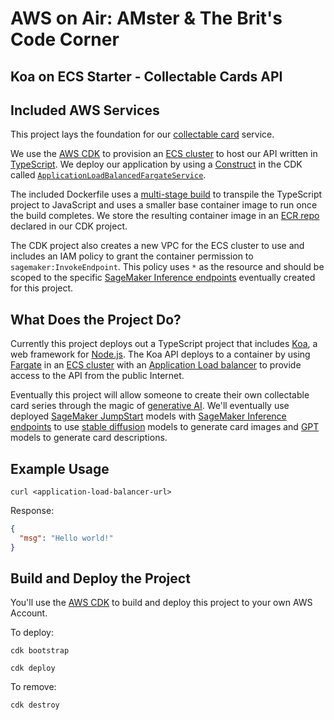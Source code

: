 # AWS on Air: AMster & The Brit's Code Corner
## Koa on ECS Starter - Collectable Cards API

## Included AWS Services
This project lays the foundation for our [collectable card](https://en.wikipedia.org/wiki/Trading_card) service.

We use the [AWS CDK](https://docs.aws.amazon.com/cdk/v2/guide/getting_started.html) to provision an [ECS cluster](https://docs.aws.amazon.com/AmazonECS/latest/developerguide/Welcome.html) to host our API written in [TypeScript](https://www.typescriptlang.org/docs/handbook/intro.html). We deploy our application by using a [Construct](https://docs.aws.amazon.com/cdk/v2/guide/constructs.html) in the CDK called [`ApplicationLoadBalancedFargateService`](https://docs.aws.amazon.com/cdk/api/v2/docs/aws-cdk-lib.aws_ecs_patterns.ApplicationLoadBalancedFargateService.html). 

The included Dockerfile uses a [multi-stage build](https://docs.docker.com/build/building/multi-stage/) to transpile the TypeScript project to JavaScript and uses a smaller base container image to run once the build completes. We store the resulting container image in an [ECR repo](https://aws.amazon.com/ecr/) declared in our CDK project.

The CDK project also creates a new VPC for the ECS cluster to use and includes an IAM policy to grant the container permission to `sagemaker:InvokeEndpoint`. This policy uses `*` as the resource and should be scoped to the specific [SageMaker Inference endpoints](https://docs.aws.amazon.com/sagemaker/latest/dg/deploy-model.html#deploy-model-steps) eventually created for this project.

## What Does the Project Do?
Currently this project deploys out a TypeScript project that includes [Koa](https://koajs.com/), a web framework for [Node.js](https://nodejs.org/en). The Koa API deploys to a container by using [Fargate](https://explore.skillbuilder.aws/learn/course/external/view/elearning/81/introduction-to-aws-fargate) in an [ECS cluster](https://docs.aws.amazon.com/AmazonECS/latest/developerguide/Welcome.html) with an [Application Load balancer](https://docs.aws.amazon.com/elasticloadbalancing/latest/application/introduction.html) to provide access to the API from the public Internet.

Eventually this project will allow someone to create their own collectable card series through the magic of [generative AI](https://en.wikipedia.org/wiki/Generative_artificial_intelligence). We'll eventually use deployed [SageMaker JumpStart](https://docs.aws.amazon.com/sagemaker/latest/dg/studio-jumpstart.html) models with [SageMaker Inference endpoints](https://docs.aws.amazon.com/sagemaker/latest/dg/deploy-model.html#deploy-model-steps) to use [stable diffusion](https://en.wikipedia.org/wiki/Stable_Diffusion) models to generate card images and [GPT](https://en.wikipedia.org/wiki/Generative_pre-trained_transformer) models to generate card descriptions.

## Example Usage
`curl <application-load-balancer-url>`

Response:
```json
{
  "msg": "Hello world!"
}
```

## Build and Deploy the Project
You'll use the [AWS CDK](https://docs.aws.amazon.com/cdk/v2/guide/getting_started.html) to build and deploy this project to your own AWS Account. 

To deploy:

`cdk bootstrap`

`cdk deploy`

To remove: 

`cdk destroy`
